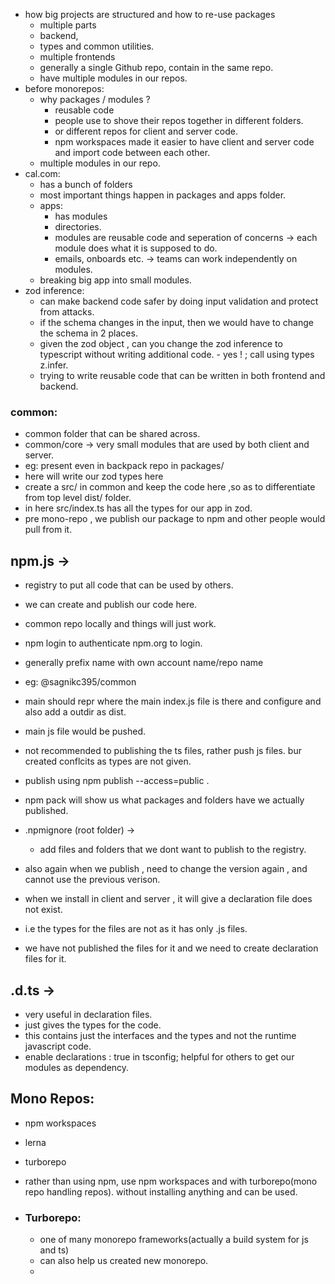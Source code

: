 
- how big projects are structured and how to re-use packages
	- multiple parts
	- backend,
	- types and common utilities.
	- multiple frontends
	- generally a single Github repo, contain in the same repo.
	- have multiple modules in our repos.
- before monorepos:
	- why packages / modules ?
		- reusable code
		- people use to shove their repos together in different folders.
		- or different repos for client and server code.
		- npm workspaces made it easier to have client and server code and import code between each other.
	- multiple modules in our repo.
- cal.com:
	- has a bunch of folders 
	- most important things happen in packages and apps folder.
	- apps:
		- has modules 
		- directories.
		- modules are reusable code and seperation of concerns -> each module does what it is supposed to do.
		- emails, onboards etc. -> teams can work independently on modules.
	- breaking big app into small modules.
- zod inference:
	- can make backend code safer by doing input validation and protect from attacks.
	- if the schema changes in the input, then we would have to change the schema in 2 places.
	- given the zod object , can you change the zod inference to typescript without writing additional code.
			- yes ! ; call using types z.infer.
	- trying to write reusable code that can be written in both frontend and backend.
### common:
- common folder that can be shared across.
- common/core -> very small modules that are used by both client and server.
- eg: present even in backpack repo in packages/
- here will write our zod types here 
- create a src/ in common and keep the code here ,so as to differentiate from top level dist/ folder.
- in here src/index.ts has all the types for our app in zod.
- pre mono-repo , we publish our package to npm and other people would pull from it.

## npm.js ->
- registry to put all code that can be used by others.
- we can create and publish our code here.
- common repo locally and things will just work. 
- npm login to authenticate npm.org to login.
- generally prefix name with own account name/repo name
- eg: @sagnikc395/common 
- main should repr where the main index.js file is there and configure and also add a outdir as dist.
- main js file would be pushed.
- not recommended to publishing the ts files, rather push js files. bur created conflcits as types are not given.
- publish using npm publish --access=public .
- npm pack will show us what packages and folders have we actually published.
- .npmignore (root folder) ->
	- add files and folders that we dont want to publish to the registry.
- also again when we publish , need to change the version again , and cannot use the previous verison.

- when we install in client and server , it will give a declaration file does not exist.
- i.e the types for the files are not as it has only .js files.
- we have not published the files for it and we need to create declaration files for it.
## .d.ts ->
- very useful in declaration files.
- just gives the types for the code.
- this contains just the interfaces and the types and not the runtime javascript code.
- enable declarations : true in tsconfig; helpful for others to get our modules as dependency.

## Mono Repos:
- npm workspaces
- lerna 
- turborepo

- rather than using npm, use npm workspaces and with turborepo(mono repo handling repos). without installing anything and can be used.
- ### Turborepo:
	- one of many monorepo frameworks(actually a build system for js and ts)
	- can also help us created new monorepo.
	- 